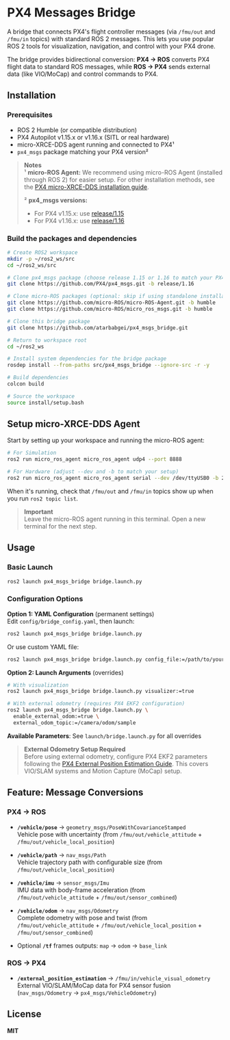 # PX4 Messages Bridge

A bridge that connects PX4's flight controller messages (via `/fmu/out` and `/fmu/in` topics) with standard ROS 2 messages. This lets you use popular ROS 2 tools for visualization, navigation, and control with your PX4 drone.

The bridge provides bidirectional conversion: **PX4 → ROS** converts PX4 flight data to standard ROS messages, while **ROS → PX4** sends external data (like VIO/MoCap) and control commands to PX4.

## Installation

### Prerequisites

- ROS 2 Humble (or compatible distribution)
- PX4 Autopilot v1.15.x or v1.16.x (SITL or real hardware)
- micro-XRCE-DDS agent running and connected to PX4¹
- `px4_msgs` package matching your PX4 version²

> **Notes**  
> ¹ **micro-ROS Agent:** We recommend using micro-ROS Agent (installed through ROS 2) for easier setup. For other installation methods, see the [PX4 micro-XRCE-DDS installation guide](https://docs.px4.io/main/en/middleware/uxrce_dds.html#micro-xrce-dds-agent-installation).  
>   
> ² **px4_msgs versions:**  
> - For PX4 v1.15.x: use [release/1.15](https://github.com/PX4/px4_msgs/tree/release/1.15)  
> - For PX4 v1.16.x: use [release/1.16](https://github.com/PX4/px4_msgs/tree/release/1.16)




### Build the packages and dependencies

```bash
# Create ROS2 workspace 
mkdir -p ~/ros2_ws/src
cd ~/ros2_ws/src

# Clone px4_msgs package (choose release 1.15 or 1.16 to match your PX4 version)
git clone https://github.com/PX4/px4_msgs.git -b release/1.16

# Clone micro-ROS packages (optional: skip if using standalone installation)
git clone https://github.com/micro-ROS/micro-ROS-Agent.git -b humble
git clone https://github.com/micro-ROS/micro_ros_msgs.git -b humble

# Clone this bridge package
git clone https://github.com/atarbabgei/px4_msgs_bridge.git

# Return to workspace root
cd ~/ros2_ws

# Install system dependencies for the bridge package
rosdep install --from-paths src/px4_msgs_bridge --ignore-src -r -y

# Build dependencies
colcon build

# Source the workspace
source install/setup.bash
```

## Setup micro-XRCE-DDS Agent

Start by setting up your workspace and running the micro-ROS agent:

```bash
# For Simulation
ros2 run micro_ros_agent micro_ros_agent udp4 --port 8888

# For Hardware (adjust --dev and -b to match your setup)
ros2 run micro_ros_agent micro_ros_agent serial --dev /dev/ttyUSB0 -b 2000000
```

When it's running, check that `/fmu/out` and `/fmu/in` topics show up when you run `ros2 topic list`.

> **Important**  
> Leave the micro-ROS agent running in this terminal. Open a new terminal for the next step.

## Usage

### Basic Launch
```bash
ros2 launch px4_msgs_bridge bridge.launch.py
```

### Configuration Options

**Option 1: YAML Configuration** (permanent settings)  
Edit `config/bridge_config.yaml`, then launch:
```bash
ros2 launch px4_msgs_bridge bridge.launch.py
```

Or use custom YAML file:
```bash
ros2 launch px4_msgs_bridge bridge.launch.py config_file:=/path/to/your/config.yaml
```

**Option 2: Launch Arguments** (overrides)
```bash
# With visualization
ros2 launch px4_msgs_bridge bridge.launch.py visualizer:=true

# With external odometry (requires PX4 EKF2 configuration)
ros2 launch px4_msgs_bridge bridge.launch.py \
  enable_external_odom:=true \
  external_odom_topic:=/camera/odom/sample
```

**Available Parameters**: See `launch/bridge.launch.py` for all overrides

> **External Odometry Setup Required**  
> Before using external odometry, configure PX4 EKF2 parameters following the [PX4 External Position Estimation Guide](https://docs.px4.io/main/en/ros/external_position_estimation.html). This covers VIO/SLAM systems and Motion Capture (MoCap) setup.

## Feature: Message Conversions

### PX4 → ROS 
- **`/vehicle/pose`** → `geometry_msgs/PoseWithCovarianceStamped`  
  Vehicle pose with uncertainty (from `/fmu/out/vehicle_attitude` + `/fmu/out/vehicle_local_position`)
- **`/vehicle/path`** → `nav_msgs/Path`  
  Vehicle trajectory path with configurable size (from `/fmu/out/vehicle_local_position`)
- **`/vehicle/imu`** → `sensor_msgs/Imu`  
  IMU data with body-frame acceleration (from `/fmu/out/vehicle_attitude` + `/fmu/out/sensor_combined`)
- **`/vehicle/odom`** → `nav_msgs/Odometry`  
  Complete odometry with pose and twist (from `/fmu/out/vehicle_attitude` + `/fmu/out/vehicle_local_position` + `/fmu/out/sensor_combined`)

- Optional **`/tf`** frames outputs: `map` → `odom` → `base_link` 

### ROS → PX4
- **`/external_position_estimation`** → `/fmu/in/vehicle_visual_odometry`  
  External VIO/SLAM/MoCap data for PX4 sensor fusion (`nav_msgs/Odometry` → `px4_msgs/VehicleOdometry`)


## License

**MIT**